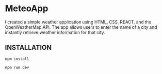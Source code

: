 # MeteoApp
I created a simple weather application using HTML, CSS, REACT, and the OpenWeatherMap API. The app allows users to enter the name of a city and instantly retrieve weather information for that city.


## INSTALLATION

```
npm install

npm run dev

